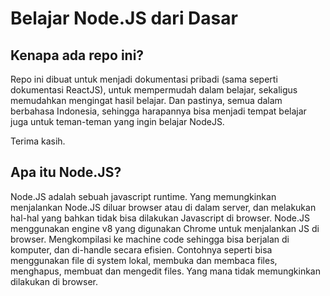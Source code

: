 # Belajar Node.JS dari Dasar

## Kenapa ada repo ini?

Repo ini dibuat untuk menjadi dokumentasi pribadi (sama seperti dokumentasi ReactJS), untuk mempermudah dalam belajar, sekaligus memudahkan mengingat hasil belajar. Dan pastinya, semua dalam berbahasa Indonesia, sehingga harapannya bisa menjadi tempat belajar juga untuk teman-teman yang ingin belajar NodeJS.

Terima kasih.

## Apa itu Node.JS?

Node.JS adalah sebuah javascript runtime. Yang memungkinkan menjalankan Node.JS diluar browser atau di dalam server, dan melakukan hal-hal yang bahkan tidak bisa dilakukan Javascript di browser.
Node.JS menggunakan engine v8 yang digunakan Chrome untuk menjalankan JS di browser. Mengkompilasi ke machine code sehingga bisa berjalan di komputer, dan di-handle secara efisien.
Contohnya seperti bisa menggunakan file di system lokal, membuka dan membaca files, menghapus, membuat dan mengedit files. Yang mana tidak memungkinkan dilakukan di browser.
